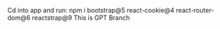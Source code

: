 Cd into app and run:
 npm i bootstrap@5 react-cookie@4 react-router-dom@6 reactstrap@9
This is GPT Branch
